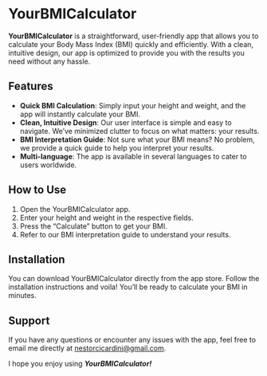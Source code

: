 # YourBMICalculator

**YourBMICalculator**  is a straightforward, user-friendly app that allows you to calculate your Body Mass Index (BMI) quickly and efficiently. With a clean, intuitive design, our app is optimized to provide you with the results you need without any hassle.

## Features

-   **Quick BMI Calculation**: Simply input your height and weight, and the app will instantly calculate your BMI.
-   **Clean, Intuitive Design**: Our user interface is simple and easy to navigate. We’ve minimized clutter to focus on what matters: your results.
-   **BMI Interpretation Guide**: Not sure what your BMI means? No problem, we provide a quick guide to help you interpret your results.
-   **Multi-language**: The app is available in several languages to cater to users worldwide.

## How to Use

1.  Open the YourBMICalculator app.
2.  Enter your height and weight in the respective fields.
3.  Press the “Calculate” button to get your BMI.
4.  Refer to our BMI interpretation guide to understand your results.

## Installation

You can download YourBMICalculator directly from the app store. Follow the installation instructions and voila! You’ll be ready to calculate your BMI in minutes.

## Support
If you have any questions or encounter any issues with the app, feel free to email me directly at nestorcicardini@gmail.com.

I hope you enjoy using ***YourBMICalculator!***
